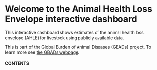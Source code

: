 # Welcome to the Animal Health Loss Envelope interactive dashboard

This interactive dashboard shows estimates of the animal health loss envelope (AHLE) for livestock using publicly available data.

This is part of the Global Burden of Animal Diseases (GBADs) project. To learn more see [the GBADs webpage](https://animalhealthmetrics.org/).

<h4>CONTENTS</h4>

```{tableofcontents}
```
